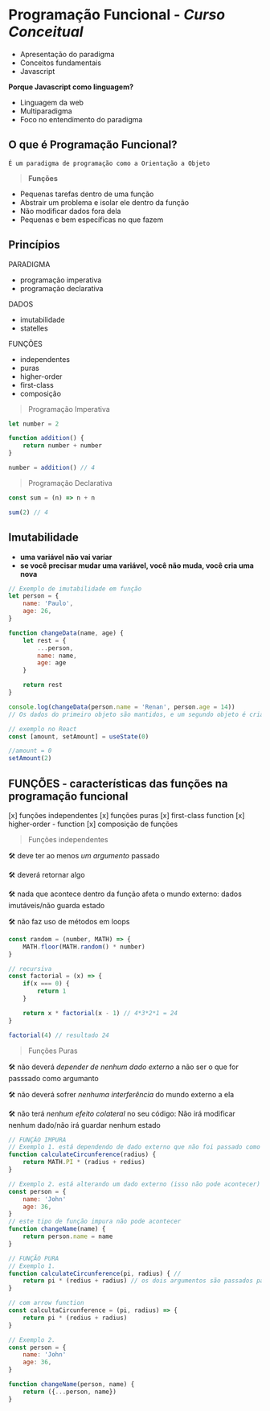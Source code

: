 # Programação Funcional - _Curso Conceitual_

- Apresentação do paradigma
- Conceitos fundamentais
- Javascript

**Porque Javascript como linguagem?**

- Linguagem da web
- Multiparadigma
- Foco no entendimento do paradigma

## O que é Programação Funcional?

`É um paradigma de programação como a Orientação a Objeto`

> **Funções**

- Pequenas tarefas dentro de uma função
- Abstrair um problema e isolar ele dentro da função
- Não modificar dados fora dela
- Pequenas e bem específicas no que fazem

## Princípios

PARADIGMA

- programação imperativa
- programação declarativa

DADOS

- imutabilidade
- statelles

FUNÇÕES

- independentes
- puras
- higher-order
- first-class
- composição

> Programação Imperativa
<!-- Faça da seguinte forma -->

```js
let number = 2

function addition() {
    return number + number
}

number = addition() // 4
```

> Programação Declarativa
<!-- O que fazer e não como fazer -->

```js
const sum = (n) => n + n

sum(2) // 4
```

## Imutabilidade

- **uma variável não vai variar**
- **se você precisar mudar uma variável, você não muda, você cria uma nova**

```js
// Exemplo de imutabilidade em função
let person = {
    name: 'Paulo',
    age: 26,
}

function changeData(name, age) {
    let rest = {
        ...person,
        name: name,
        age: age
    }

    return rest
}

console.log(changeData(person.name = 'Renan', person.age = 14)) 
// Os dados do primeiro objeto são mantidos, e um segundo objeto é criado com as mesmas props e novos dados

// exemplo no React
const [amount, setAmount] = useState(0)

//amount = 0
setAmount(2)
```

## FUNÇÕES - **características das funções na programação funcional**

[x] funções independentes
[x] funções puras
[x] first-class function
[x] higher-order - function
[x] composição de funções

> Funções independentes

🛠 deve ter ao menos _um argumento_ passado

🛠 deverá retornar algo

🛠 nada que acontece dentro da função afeta o mundo externo: dados imutáveis/não guarda estado

🛠 não faz uso de métodos em loops

```js
const random = (number, MATH) => {
    MATH.floor(MATH.random() * number)
}

// recursiva
const factorial = (x) => {
    if(x === 0) {
        return 1
    }

    return x * factorial(x - 1) // 4*3*2*1 = 24
}

factorial(4) // resultado 24
```

> Funções Puras

🛠 não deverá _depender de nenhum dado externo_ a não ser o que for passsado como argumanto

🛠 não deverá sofrer _nenhuma interferência_ do mundo externo a ela

🛠 não terá _nenhum efeito colateral_ no seu código: Não irá modificar nenhum dado/não irá guardar nenhum estado

```js
// FUNÇÃO IMPURA
// Exemplo 1. está dependendo de dado externo que não foi passado como parâmetro
function calculateCircunference(radius) {
    return MATH.PI * (radius + redius)
}

// Exemplo 2. está alterando um dado externo (isso não pode acontecer)
const person = {
    name: 'John'
    age: 36,
}
// este tipo de função impura não pode acontecer
function changeName(name) {
    return person.name = name
}

// FUNÇÃO PURA
// Exemplo 1.
function calculateCircunference(pi, radius) { // 
    return pi * (redius + radius) // os dois argumentos são passados para que haja os dois parâ metros
}

// com arrow function
const calcultaCircunference = (pi, radius) => {
    return pi * (redius + radius)
}

// Exemplo 2. 
const person = {
    name: 'John'
    age: 36,
}

function changeName(person, name) {
    return ({...person, name})
}
```
